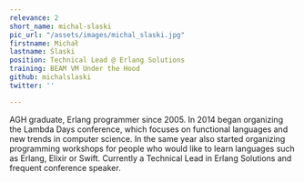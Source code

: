 ```yaml
---
relevance: 2
short_name: michal-slaski
pic_url: "/assets/images/michal_slaski.jpg"
firstname: Michał
lastname: Ślaski
position: Technical Lead @ Erlang Solutions
training: BEAM VM Under the Hood
github: michalslaski
twitter: ''

---
```

AGH graduate, Erlang programmer since 2005. In 2014 began organizing the Lambda Days conference, which focuses on functional languages and new trends in computer science. In the same year also started organizing programming workshops for people who would like to learn languages such as Erlang, Elixir or Swift. Currently a Technical Lead in Erlang Solutions and frequent conference speaker.
